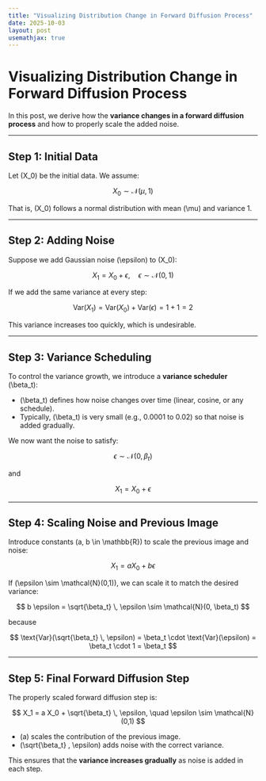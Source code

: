 ```yaml
---
title: "Visualizing Distribution Change in Forward Diffusion Process"
date: 2025-10-03
layout: post
usemathjax: true
---
```


# Visualizing Distribution Change in Forward Diffusion Process

In this post, we derive how the **variance changes in a forward diffusion process** and how to properly scale the added noise.

---


## Step 1: Initial Data

Let \(X_0\) be the initial data. We assume:

$$
X_0 \sim \mathcal{N}(\mu, 1)
$$

That is, \(X_0\) follows a normal distribution with mean \(\mu\) and variance 1.

---

## Step 2: Adding Noise

Suppose we add Gaussian noise \(\epsilon\) to \(X_0\):

$$
X_1 = X_0 + \epsilon, \quad \epsilon \sim \mathcal{N}(0,1)
$$

If we add the same variance at every step:

$$
\text{Var}(X_1) = \text{Var}(X_0) + \text{Var}(\epsilon) = 1 + 1 = 2
$$

This variance increases too quickly, which is undesirable.

---

## Step 3: Variance Scheduling

To control the variance growth, we introduce a **variance scheduler** \(\beta_t\):

- \(\beta_t\) defines how noise changes over time (linear, cosine, or any schedule).  
- Typically, \(\beta_t\) is very small (e.g., 0.0001 to 0.02) so that noise is added gradually.

We now want the noise to satisfy:

$$
\epsilon \sim \mathcal{N}(0, \beta_t)
$$

and

$$
X_1 = X_0 + \epsilon
$$

---

## Step 4: Scaling Noise and Previous Image

Introduce constants \(a, b \in \mathbb{R}\) to scale the previous image and noise:

$$
X_1 = a X_0 + b \epsilon
$$

If \(\epsilon \sim \mathcal{N}(0,1)\), we can scale it to match the desired variance:

$$
b \epsilon = \sqrt{\beta_t} \, \epsilon \sim \mathcal{N}(0, \beta_t)
$$

because

$$
\text{Var}(\sqrt{\beta_t} \, \epsilon) = \beta_t \cdot \text{Var}(\epsilon) = \beta_t \cdot 1 = \beta_t
$$

---

## Step 5: Final Forward Diffusion Step

The properly scaled forward diffusion step is:

$$
X_1 = a X_0 + \sqrt{\beta_t} \, \epsilon, \quad \epsilon \sim \mathcal{N}(0,1)
$$

- \(a\) scales the contribution of the previous image.  
- \(\sqrt{\beta_t} \, \epsilon\) adds noise with the correct variance.  

This ensures that the **variance increases gradually** as noise is added in each step.
